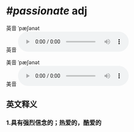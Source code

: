 # ***\#passionate*** adj
英音 ˈpæʃənət  
英音
<audio src="./media/passionate1_AAC.aac" controls="controls"></audio>

美音 ˈpæʃənət  
美音
<audio src="./media/passionate2_AAC.aac" controls="controls"></audio>



  

英文释义
---
### 1.**具有强烈信念的；热爱的，酷爱的**  


